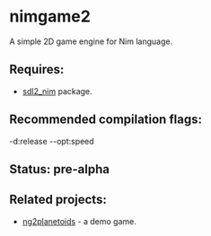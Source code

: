 nimgame2
========

A simple 2D game engine for Nim language.

Requires:
---------
* [sdl2_nim](https://github.com/Vladar4/sdl2_nim) package.

Recommended compilation flags:
------------------------------
-d:release --opt:speed

Status: pre-alpha
-----------------

Related projects:
-----------------
* [ng2planetoids](https://github.com/Vladar4/ng2planetoids) - a demo game.

